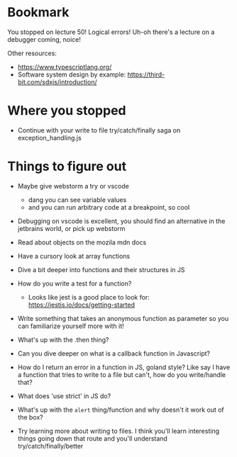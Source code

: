 # Bookmark
You stopped on lecture 50! Logical errors!
Uh-oh there's a lecture on a debugger coming, noice!

Other resources:
- https://www.typescriptlang.org/
- Software system design by example: https://third-bit.com/sdxjs/introduction/ 

# Where you stopped
- Continue with your write to file try/catch/finally saga on exception_handling.js

# Things to figure out
- Maybe give webstorm a try or vscode
    - dang you can see variable values
    - and you can run arbitrary code at a breakpoint, so cool 
- Debugging on vscode is excellent, you should find an alternative in the jetbrains world, or pick up webstorm
- Read about objects on the mozila mdn docs
- Have a cursory look at array functions
- Dive a bit deeper into functions and their structures in JS
- How do you write a test for a function?
    - Looks like jest is a good place to look for: https://jestjs.io/docs/getting-started 
- Write something that takes an anonymous function as parameter so you can familiarize yourself more with it!
- What's up with the .then thing?
- Can you dive deeper on what is a callback function in Javascript? 

- How do I return an error in a function in JS, goland style? Like say I have a function that tries to write to a file but can't, how do you write/handle that?
- What does 'use strict' in JS do?

- What's up with the `alert` thing/function and why doesn't it work out of the box?

- Try learning more about writing to files. I think you'll learn interesting things going down that route and you'll understand try/catch/finally/better